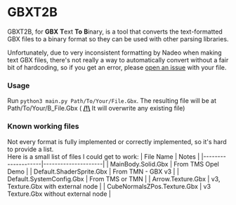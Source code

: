 # GBXT2B
GBXT2B, for **GBX** **T**ext **To** **B**inary, is a tool that converts the text-formatted GBX files to a binary format so they can be used with other parsing libraries.

Unfortunately, due to very inconsistent formatting by Nadeo when making text GBX files, there's not really a way to automatically convert without a fair bit of hardcoding, so if you get an error, please [open an issue](https://github.com/LinUwUxCat/GBXT2B/issues/new/choose) with your file.
### Usage
Run `python3 main.py Path/To/Your/File.Gbx`. The resulting file will be at Path/To/Your/B_File.Gbx ( <ins>**/!\\**</ins> It will overwrite any existing file)
### Known working files
Not every format is fully implemented or correctly implemented, so it's hard to provide a list.\
Here is a small list of files I could get to work:
|      File Name     |        Notes        |
|--------------------|---------------------|
| MainBody.Solid.Gbx | From TMS Opel Demo  |
| Default.ShaderSprite.Gbx | From TMN - GBX v3 |
| Default.SystemConfig.Gbx | From TMS or TMN |
| Arrow.Texture.Gbx | v3, Texture.Gbx with external node |
| CubeNormalsZPos.Texture.Gbx | v3 Texture.Gbx without external node |

